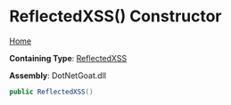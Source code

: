 # ReflectedXSS\(\) Constructor

[Home](../../../../../README.md)

**Containing Type**: [ReflectedXSS](../README.md)

**Assembly**: DotNetGoat\.dll

```csharp
public ReflectedXSS()
```

